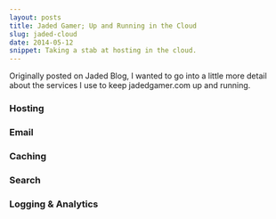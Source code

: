 ```yaml
---
layout: posts
title: Jaded Gamer; Up and Running in the Cloud
slug: jaded-cloud
date: 2014-05-12
snippet: Taking a stab at hosting in the cloud.
---
```


<p class="lead">Originally posted on Jaded Blog, I wanted to go into a little more detail about the services I use to keep jadedgamer.com up and running.</p>

### Hosting

### Email

### Caching

### Search

### Logging & Analytics
